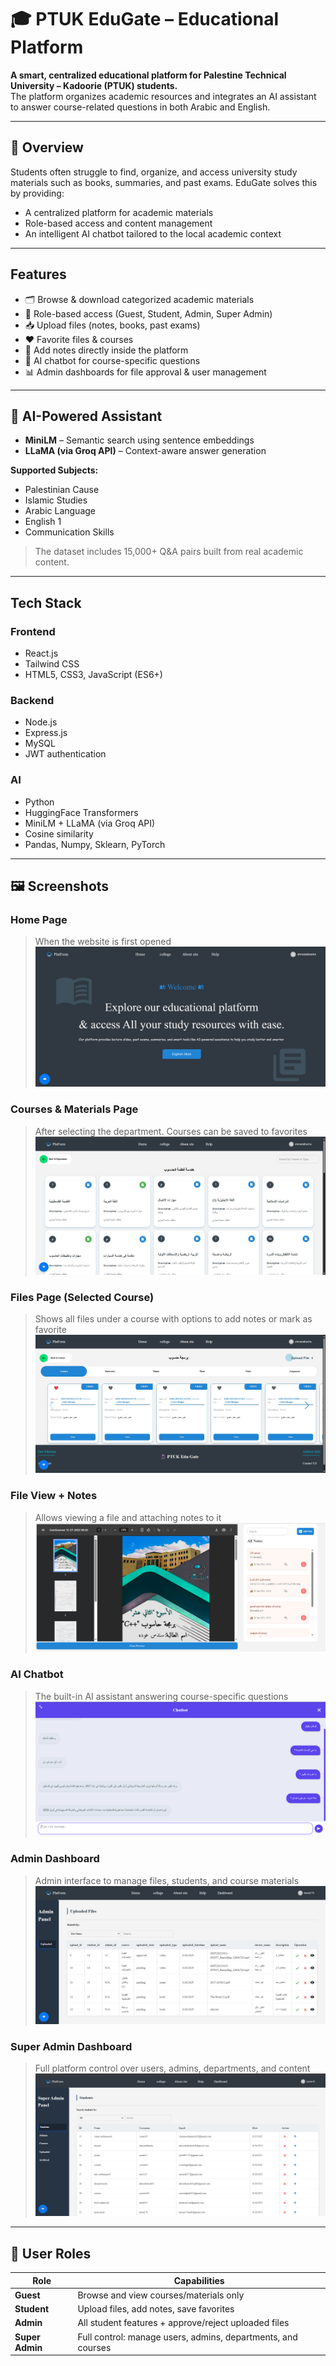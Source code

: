 # 🎓 PTUK EduGate – Educational Platform

**A smart, centralized educational platform for Palestine Technical University – Kadoorie (PTUK) students.**  
The platform organizes academic resources and integrates an AI assistant to answer course-related questions in both Arabic and English.

---

## 📘 Overview

Students often struggle to find, organize, and access university study materials such as books, summaries, and past exams. EduGate solves this by providing:

- A centralized platform for academic materials
- Role-based access and content management
- An intelligent AI chatbot tailored to the local academic context

---

##  Features

- 🗂️ Browse & download categorized academic materials
- 🔐 Role-based access (Guest, Student, Admin, Super Admin)
- 📥 Upload files (notes, books, past exams)
- ❤️ Favorite files & courses
- 📝 Add notes directly inside the platform
- 🤖 AI chatbot for course-specific questions
- 📊 Admin dashboards for file approval & user management

---

## 🧠 AI-Powered Assistant

- **MiniLM** – Semantic search using sentence embeddings
- **LLaMA (via Groq API)** – Context-aware answer generation

**Supported Subjects:**

- Palestinian Cause  
- Islamic Studies  
- Arabic Language  
- English 1  
- Communication Skills

> The dataset includes 15,000+ Q&A pairs built from real academic content.

---

##  Tech Stack

### Frontend
- React.js  
- Tailwind CSS  
- HTML5, CSS3, JavaScript (ES6+)

### Backend
- Node.js  
- Express.js  
- MySQL  
- JWT authentication

### AI 
- Python  
- HuggingFace Transformers  
- MiniLM + LLaMA (via Groq API)  
- Cosine similarity  
- Pandas, Numpy, Sklearn, PyTorch

---

## 🖼️ Screenshots

###  Home Page
> When the website is first opened  
![Home Page](./front-end/screenshots/HomePageStudent-D.png)

###  Courses & Materials Page
> After selecting the department. Courses can be saved to favorites  
![Courses](./front-end/screenshots/courses.jpg)

###  Files Page (Selected Course)
> Shows all files under a course with options to add notes or mark as favorite  
![Files](./front-end/screenshots/files.jpg)

###  File View + Notes
> Allows viewing a file and attaching notes to it  
![Notes](./front-end/screenshots/NoteStudent-D.png)

###  AI Chatbot
> The built-in AI assistant answering course-specific questions  
![Chatbot](./front-end/screenshots/chatbot.png)

###  Admin Dashboard
> Admin interface to manage files, students, and course materials  
![Admin Dashboard](./front-end/screenshots/Admin-Dashboard.jpg)

### Super Admin Dashboard
> Full platform control over users, admins, departments, and content  
![Super Admin](./front-end/screenshots/Dashboard-SuperAdmin-StudentTable-D.png)

---

## 👥 User Roles

| Role            | Capabilities                                                    |
| --------------- | --------------------------------------------------------------- |
| **Guest**       | Browse and view courses/materials only                          |
| **Student**     | Upload files, add notes, save favorites                         |
| **Admin**       | All student features + approve/reject uploaded files            |
| **Super Admin** | Full control: manage users, admins, departments, and courses    |
